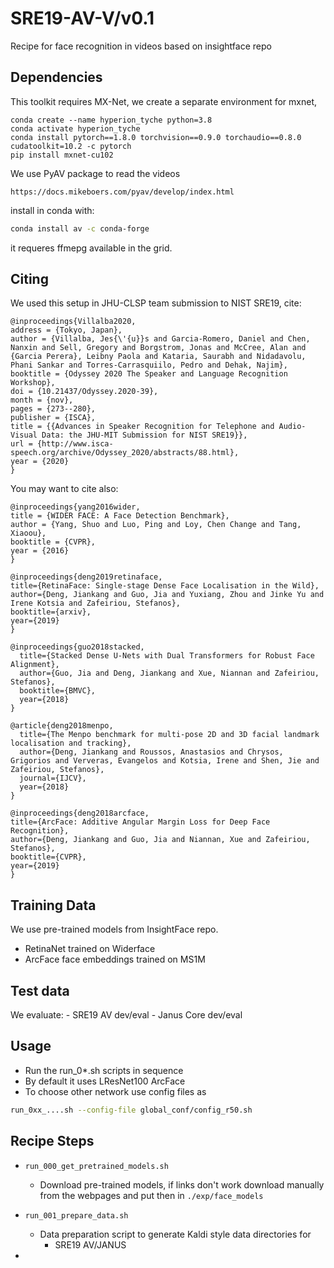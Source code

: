 # SRE19-AV-V/v0.1

Recipe for face recognition in videos based on insightface repo

## Dependencies

This toolkit requires MX-Net, we create a separate environment for mxnet,
```
conda create --name hyperion_tyche python=3.8
conda activate hyperion_tyche
conda install pytorch==1.8.0 torchvision==0.9.0 torchaudio==0.8.0 cudatoolkit=10.2 -c pytorch
pip install mxnet-cu102
```

We use PyAV package to read the videos
```
https://docs.mikeboers.com/pyav/develop/index.html
```

install in conda with:
```bash
conda install av -c conda-forge
```
it requeres ffmepg available in the grid.

## Citing

We used this setup in JHU-CLSP team submission to NIST SRE19, cite:
```
@inproceedings{Villalba2020,
address = {Tokyo, Japan},
author = {Villalba, Jes{\'{u}}s and Garcia-Romero, Daniel and Chen, Nanxin and Sell, Gregory and Borgstrom, Jonas and McCree, Alan and {Garcia Perera}, Leibny Paola and Kataria, Saurabh and Nidadavolu, Phani Sankar and Torres-Carrasquiilo, Pedro and Dehak, Najim},
booktitle = {Odyssey 2020 The Speaker and Language Recognition Workshop},
doi = {10.21437/Odyssey.2020-39},
month = {nov},
pages = {273--280},
publisher = {ISCA},
title = {{Advances in Speaker Recognition for Telephone and Audio-Visual Data: the JHU-MIT Submission for NIST SRE19}},
url = {http://www.isca-speech.org/archive/Odyssey_2020/abstracts/88.html},
year = {2020}
}

```

You may want to cite also:

```
@inproceedings{yang2016wider,
title = {WIDER FACE: A Face Detection Benchmark},
author = {Yang, Shuo and Luo, Ping and Loy, Chen Change and Tang, Xiaoou},
booktitle = {CVPR},
year = {2016}
}
  
@inproceedings{deng2019retinaface,
title={RetinaFace: Single-stage Dense Face Localisation in the Wild},
author={Deng, Jiankang and Guo, Jia and Yuxiang, Zhou and Jinke Yu and Irene Kotsia and Zafeiriou, Stefanos},
booktitle={arxiv},
year={2019}
}

@inproceedings{guo2018stacked,
  title={Stacked Dense U-Nets with Dual Transformers for Robust Face Alignment},
  author={Guo, Jia and Deng, Jiankang and Xue, Niannan and Zafeiriou, Stefanos},
  booktitle={BMVC},
  year={2018}
}

@article{deng2018menpo,
  title={The Menpo benchmark for multi-pose 2D and 3D facial landmark localisation and tracking},
  author={Deng, Jiankang and Roussos, Anastasios and Chrysos, Grigorios and Ververas, Evangelos and Kotsia, Irene and Shen, Jie and Zafeiriou, Stefanos},
  journal={IJCV},
  year={2018}
}

@inproceedings{deng2018arcface,
title={ArcFace: Additive Angular Margin Loss for Deep Face Recognition},
author={Deng, Jiankang and Guo, Jia and Niannan, Xue and Zafeiriou, Stefanos},
booktitle={CVPR},
year={2019}
}
```


## Training Data
   We use pre-trained models from InsightFace repo.
   - RetinaNet trained on Widerface
   - ArcFace face embeddings trained on MS1M

## Test data

   We evaluate:
     - SRE19 AV dev/eval
     - Janus Core dev/eval

## Usage

   - Run the run_0*.sh scripts in sequence
   - By default it uses LResNet100 ArcFace
   - To choose other network use config files as
```bash
run_0xx_....sh --config-file global_conf/config_r50.sh
```

## Recipe Steps

   - `run_000_get_pretrained_models.sh`
     - Download pre-trained models, if links don't work download manually from the webpages and put then in
     `./exp/face_models`
     
   - `run_001_prepare_data.sh`
     - Data preparation script to generate Kaldi style data directories for 
       - SRE19 AV/JANUS

   - 


